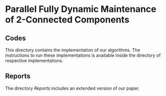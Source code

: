 # Parallel Fully Dynamic Maintenance of 2-Connected Components

## Codes
This directory contains the implementation of our algorithms. 
The instructions to run these implementations is available inside the directory of respective implementations.

## Reports
The directory *Reports* includes an extended version of our paper. 